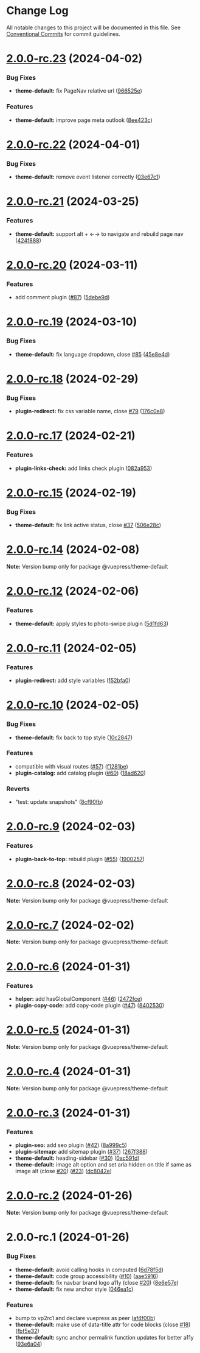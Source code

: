 # Change Log

All notable changes to this project will be documented in this file.
See [Conventional Commits](https://conventionalcommits.org) for commit guidelines.

# [2.0.0-rc.23](https://github.com/vuepress/ecosystem/compare/v2.0.0-rc.22...v2.0.0-rc.23) (2024-04-02)

### Bug Fixes

- **theme-default:** fix PageNav relative url ([966525e](https://github.com/vuepress/ecosystem/commit/966525e63ccab141f071917f6ef649ff448897ab))

### Features

- **theme-default:** improve page meta outlook ([8ee423c](https://github.com/vuepress/ecosystem/commit/8ee423cd6fd6cfd8e12e6c4f04db295d9db0e41a))

# [2.0.0-rc.22](https://github.com/vuepress/ecosystem/compare/v2.0.0-rc.21...v2.0.0-rc.22) (2024-04-01)

### Bug Fixes

- **theme-default:** remove event listener correctly ([03e67c1](https://github.com/vuepress/ecosystem/commit/03e67c11e8388041c67fb0d5933e632db655e701))

# [2.0.0-rc.21](https://github.com/vuepress/ecosystem/compare/v2.0.0-rc.20...v2.0.0-rc.21) (2024-03-25)

### Features

- **theme-default:** support alt + ←→ to navigate and rebuild page nav ([424f888](https://github.com/vuepress/ecosystem/commit/424f888937f4cf61927d6bb651757dc53064c54a))

# [2.0.0-rc.20](https://github.com/vuepress/ecosystem/compare/v2.0.0-rc.19...v2.0.0-rc.20) (2024-03-11)

### Features

- add comment plugin ([#87](https://github.com/vuepress/ecosystem/issues/87)) ([5debe9d](https://github.com/vuepress/ecosystem/commit/5debe9d28cee2213933857b900455edb1b1e0643))

# [2.0.0-rc.19](https://github.com/vuepress/ecosystem/compare/v2.0.0-rc.18...v2.0.0-rc.19) (2024-03-10)

### Bug Fixes

- **theme-default:** fix language dropdown, close [#85](https://github.com/vuepress/ecosystem/issues/85) ([45e8e4d](https://github.com/vuepress/ecosystem/commit/45e8e4d4f5ad0e70d6ac5a9a6fbdb0e172378019))

# [2.0.0-rc.18](https://github.com/vuepress/ecosystem/compare/v2.0.0-rc.17...v2.0.0-rc.18) (2024-02-29)

### Bug Fixes

- **plugin-redirect:** fix css variable name, close [#79](https://github.com/vuepress/ecosystem/issues/79) ([176c0e8](https://github.com/vuepress/ecosystem/commit/176c0e8e6290df0d68fac97d5e00a0b53e27f61a))

# [2.0.0-rc.17](https://github.com/vuepress/ecosystem/compare/v2.0.0-ci-test.0...v2.0.0-rc.17) (2024-02-21)

### Features

- **plugin-links-check:** add links check plugin ([082a953](https://github.com/vuepress/ecosystem/commit/082a9532226d8a6c0672a919c3e2a94811c50d8c))

# [2.0.0-rc.15](https://github.com/vuepress/ecosystem/compare/v2.0.0-rc.14...v2.0.0-rc.15) (2024-02-19)

### Bug Fixes

- **theme-default:** fix link active status, close [#37](https://github.com/vuepress/ecosystem/issues/37) ([506e28c](https://github.com/vuepress/ecosystem/commit/506e28c7a5c1cbbf5def5079a34e3575e2449891))

# [2.0.0-rc.14](https://github.com/vuepress/ecosystem/compare/v2.0.0-rc.13...v2.0.0-rc.14) (2024-02-08)

**Note:** Version bump only for package @vuepress/theme-default

# [2.0.0-rc.12](https://github.com/vuepress/ecosystem/compare/v2.0.0-rc.11...v2.0.0-rc.12) (2024-02-06)

### Features

- **theme-default:** apply styles to photo-swipe plugin ([5d1fd63](https://github.com/vuepress/ecosystem/commit/5d1fd631d8068074befa4935df6aa842168dc672))

# [2.0.0-rc.11](https://github.com/vuepress/ecosystem/compare/v2.0.0-rc.10...v2.0.0-rc.11) (2024-02-05)

### Features

- **plugin-redirect:** add style variables ([152bfa0](https://github.com/vuepress/ecosystem/commit/152bfa0ebf30e9cacf990fda99cf7efa449b2f2e))

# [2.0.0-rc.10](https://github.com/vuepress/ecosystem/compare/v2.0.0-rc.9...v2.0.0-rc.10) (2024-02-05)

### Bug Fixes

- **theme-default:** fix back to top style ([10c2847](https://github.com/vuepress/ecosystem/commit/10c2847538013b0a56f557d822aad5a2e9995f0a))

### Features

- compatible with visual routes ([#57](https://github.com/vuepress/ecosystem/issues/57)) ([f1281be](https://github.com/vuepress/ecosystem/commit/f1281be141b9a5cb71d80048a2042b669cd4823e))
- **plugin-catalog:** add catalog plugin ([#60](https://github.com/vuepress/ecosystem/issues/60)) ([18ad620](https://github.com/vuepress/ecosystem/commit/18ad620c4d9ebf4398257a3e704a563e35de6629))

### Reverts

- "test: update snapshots" ([8cf90fb](https://github.com/vuepress/ecosystem/commit/8cf90fbcc050232ab63927da0b810d0472f4a4ef))

# [2.0.0-rc.9](https://github.com/vuepress/ecosystem/compare/v2.0.0-rc.8...v2.0.0-rc.9) (2024-02-03)

### Features

- **plugin-back-to-top:** rebuild plugin ([#55](https://github.com/vuepress/ecosystem/issues/55)) ([1900257](https://github.com/vuepress/ecosystem/commit/19002576ab87d2bafcbc145857749ffb6cd17603))

# [2.0.0-rc.8](https://github.com/vuepress/ecosystem/compare/v2.0.0-rc.7...v2.0.0-rc.8) (2024-02-03)

**Note:** Version bump only for package @vuepress/theme-default

# [2.0.0-rc.7](https://github.com/vuepress/ecosystem/compare/v2.0.0-rc.6...v2.0.0-rc.7) (2024-02-02)

**Note:** Version bump only for package @vuepress/theme-default

# [2.0.0-rc.6](https://github.com/vuepress/ecosystem/compare/v2.0.0-rc.5...v2.0.0-rc.6) (2024-01-31)

### Features

- **helper:** add hasGlobalComponent ([#46](https://github.com/vuepress/ecosystem/issues/46)) ([2472fce](https://github.com/vuepress/ecosystem/commit/2472fce4b1d4482cb5120f736e3c3e0fe4157736))
- **plugin-copy-code:** add copy-code plugin ([#47](https://github.com/vuepress/ecosystem/issues/47)) ([8402530](https://github.com/vuepress/ecosystem/commit/8402530a39b4431efa654e3ba80f8fc6d0d7b96e))

# [2.0.0-rc.5](https://github.com/vuepress/ecosystem/compare/v2.0.0-rc.4...v2.0.0-rc.5) (2024-01-31)

**Note:** Version bump only for package @vuepress/theme-default

# [2.0.0-rc.4](https://github.com/vuepress/ecosystem/compare/v2.0.0-rc.3...v2.0.0-rc.4) (2024-01-31)

**Note:** Version bump only for package @vuepress/theme-default

# [2.0.0-rc.3](https://github.com/vuepress/ecosystem/compare/v2.0.0-rc.2...v2.0.0-rc.3) (2024-01-31)

### Features

- **plugin-seo:** add seo plugin ([#42](https://github.com/vuepress/ecosystem/issues/42)) ([8a999c5](https://github.com/vuepress/ecosystem/commit/8a999c58c20006b3a36de52a8502d03344af099d))
- **plugin-sitemap:** add sitemap plugin ([#37](https://github.com/vuepress/ecosystem/issues/37)) ([267f388](https://github.com/vuepress/ecosystem/commit/267f388c6ee4d3d5a44f42ddd16583569cfe97af))
- **theme-default:** heading-sidebar ([#30](https://github.com/vuepress/ecosystem/issues/30)) ([0ac591d](https://github.com/vuepress/ecosystem/commit/0ac591dfe469e25cf42f1870dd6466d4e5bb3c4c))
- **theme-default:** image alt option and set aria hidden on title if same as image alt (close [#20](https://github.com/vuepress/ecosystem/issues/20)) ([#23](https://github.com/vuepress/ecosystem/issues/23)) ([dc8042e](https://github.com/vuepress/ecosystem/commit/dc8042e40d15b290b8d100b9b39bf3e17a1d8e77))

# [2.0.0-rc.2](https://github.com/vuepress/ecosystem/compare/v2.0.0-rc.1...v2.0.0-rc.2) (2024-01-26)

**Note:** Version bump only for package @vuepress/theme-default

# 2.0.0-rc.1 (2024-01-26)

### Bug Fixes

- **theme-default:** avoid calling hooks in computed ([6d78f5d](https://github.com/vuepress/ecosystem/commit/6d78f5d0972c023027f44ae891833657f1da0adb))
- **theme-default:** code group accessibility ([#10](https://github.com/vuepress/ecosystem/issues/10)) ([aae5916](https://github.com/vuepress/ecosystem/commit/aae591671fd18497fb5448b1cfdc9e89040c8a64))
- **theme-default:** fix navbar brand logo a11y (close [#20](https://github.com/vuepress/ecosystem/issues/20)) ([8e6e57e](https://github.com/vuepress/ecosystem/commit/8e6e57ea2de65e30c5b033f1498b6a264f03ab20))
- **theme-default:** fix new anchor style ([046ea1c](https://github.com/vuepress/ecosystem/commit/046ea1cff8c1f2f40bdded2ff713314d78f59501))

### Features

- bump to vp2rc1 and declare vuepress as peer ([af4f00b](https://github.com/vuepress/ecosystem/commit/af4f00b24dc64dfd3ec5f45053e78fdcf147da61))
- **theme-default:** make use of data-title attr for code blocks (close [#18](https://github.com/vuepress/ecosystem/issues/18)) ([fbf5e32](https://github.com/vuepress/ecosystem/commit/fbf5e3248d87819c6e78121c082187b4458a3525))
- **theme-default:** sync anchor permalink function updates for better a11y ([93e6a04](https://github.com/vuepress/ecosystem/commit/93e6a0489f023578625fc9421d4c67990eba3610))
